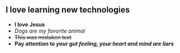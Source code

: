 ## I love learning new technologies
   - **I love Jesus**
   - *Dogs are my favorite animal*
   - ~~This was mistaken text~~
   - **Pay attention to _your gut feeling, your heart and mind are liars_**
